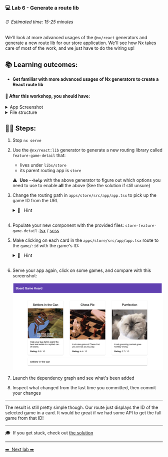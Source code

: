 ### 💻 Lab 6 - Generate a route lib

###### ⏰ &nbsp;Estimated time: 15-25 minutes

We'll look at more advanced usages of the `@nx/react` generators and generate a new route lib for our store application. We'll see how Nx takes care of most of the work, and we just have to do the wiring up!

## 📚 Learning outcomes:

- **Get familiar with more advanced usages of Nx generators to create a React route lib**

#### 📲 After this workshop, you should have:

<details>
  <summary>App Screenshot</summary>
  <img src="../assets/lab6_screenshot.png" width="500" alt="screenshot of lab6 result">
</details>

<details>
  <summary>File structure</summary>
  <img src="../assets/lab6_directory-structure.png" height="700" alt="lab6 file structure">
</details>

## 🏋️‍♀️ Steps:

1. Stop `nx serve`
   <br />

2. Use the `@nx/react:lib` generator to generate a new routing library called `feature-game-detail` that:

   - lives under `libs/store`
   - its parent routing app is `store`

   ⚠️&nbsp;&nbsp;**Use `--help`** with the above generator to figure out which options you need to use to enable **all** the above (See the solution if still unsure)
   <br />

3. Change the routing path in `apps/store/src/app/app.tsx` to pick up the game ID from the URL

    <details>
    <summary>🐳 &nbsp;&nbsp;Hint</summary>

   ```ts
   // replace routes block with
   <Routes>
     <Route path="/game/:id" element={<StoreFeatureGameDetail />} />;
   </Routes>
   ```

    </details><br />

4. Populate your new component with the provided files: `store-feature-game-detail.`[tsx](../../examples/lab6/libs/store/feature-game-detail/src/lib/store-feature-game-detail/store-feature-game-detail.tsx) / [scss](../../examples/lab6/libs/store/feature-game-detail/src/lib/store-feature-game-detail/store-feature-game-detail.module.scss)
   <br />

5. Make clicking on each card in the `apps/store/src/app/app.tsx` route to the `game/:id` with the game's ID:

   <details>
   <summary>🐳 &nbsp;&nbsp;Hint</summary>

   ```tss
     // add a Link around the card element
     <Link to={`/game/${x.id}`} key={x.id}>
      <Card ...>
     </Link>
   ```

    </details><br />

6. Serve your app again, click on some games, and compare with this screenshot:

   <img src="../assets/lab6_screenshot.png" width="500" alt="screenshot of lab6 result"><br />

7. Launch the dependency graph and see what's been added
   <br />

8. Inspect what changed from the last time you committed, then commit your changes
   <br />

---

The result is still pretty simple though. Our route just displays the ID of the selected game in a card. It would be great if we had some API to get the full game from that ID!

---

🎓&nbsp;&nbsp;If you get stuck, check out [the solution](SOLUTION.md)

---

[➡️ &nbsp;Next lab ➡️](../lab7/LAB.md)
